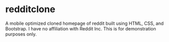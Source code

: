 # redditclone
A mobile optimized cloned homepage of reddit built using HTML, CSS, and Bootstrap.  I have no affiliation with Reddit Inc. This is for demonstration purposes only. 
